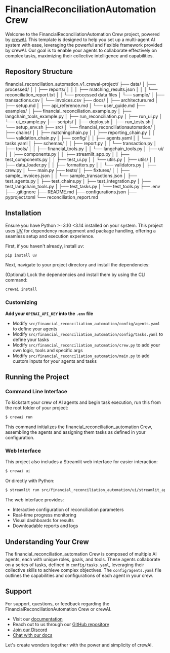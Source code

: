 # FinancialReconciliationAutomation Crew

Welcome to the FinancialReconciliationAutomation Crew project, powered by [crewAI](https://crewai.com). This template is designed to help you set up a multi-agent AI system with ease, leveraging the powerful and flexible framework provided by crewAI. Our goal is to enable your agents to collaborate effectively on complex tasks, maximizing their collective intelligence and capabilities.


## Repository Structure
financial_reconciliation_automation_v1_crewai-project/
├── data/
│ ├── processed/
│ │ ├── reports/
│ │ │ ├── matching_results.json
│ │ │ └── reconciliation_report.txt
│ │ └── processed data files
│ └── sample/
│ ├── transactions.csv
│ └── invoices.csv
├── docs/
│ ├── architecture.md
│ ├── setup.md
│ ├── api_reference.md
│ └── user_guide.md
├── examples/
│ ├── financial_reconciliation_example.py
│ ├── langchain_tools_example.py
│ ├── run_reconciliation.py
│ ├── run_ui.py
│ └── ui_example.py
├── scripts/
│ ├── deploy.sh
│ ├── run_tests.sh
│ └── setup_env.sh
├── src/
│ └── financial_reconciliationautomation/
│ ├── chains/
│ │ ├── matchingchain.py
│ │ ├── reporting_chain.py
│ │ └── validation_chain.py
│ ├── config/
│ │ ├── agents.yaml
│ │ └── tasks.yaml
│ ├── schemas/
│ │ ├── report.py
│ │ └── transaction.py
│ ├── tools/
│ │ ├── financial_tools.py
│ │ └── langchain_tools.py
│ ├── ui/
│ │ ├── components.py
│ │ ├── streamlit_app.py
│ │ ├── test_components.py
│ │ ├── test_ui.py
│ │ └── utils.py
│ ├── utils/
│ │ ├── data_loader.py
│ │ ├── formatters.py
│ │ └── validators.py
│ ├── crew.py
│ └── main.py
├── tests/
│ ├── fixtures/
│ │ ├── sample_invoices.json
│ │ └── sample_transactions.json
│ ├── test_agents.py
│ ├── test_chains.py
│ ├── test_integration.py
│ ├── test_langchain_tools.py
│ ├── test_tasks.py
│ └── test_tools.py
├── .env
├── .gitignore
├── README.md
├── configurations.json
├── pyproject.toml
└── reconciliation_report.md



## Installation

Ensure you have Python >=3.10 <3.14 installed on your system. This project uses [UV](https://docs.astral.sh/uv/) for dependency management and package handling, offering a seamless setup and execution experience.

First, if you haven't already, install uv:

```bash
pip install uv
```

Next, navigate to your project directory and install the dependencies:

(Optional) Lock the dependencies and install them by using the CLI command:
```bash
crewai install
```

### Customizing

**Add your `OPENAI_API_KEY` into the `.env` file**

- Modify `src/financial_reconciliation_automation/config/agents.yaml` to define your agents
- Modify `src/financial_reconciliation_automation/config/tasks.yaml` to define your tasks
- Modify `src/financial_reconciliation_automation/crew.py` to add your own logic, tools and specific args
- Modify `src/financial_reconciliation_automation/main.py` to add custom inputs for your agents and tasks

## Running the Project

### Command Line Interface

To kickstart your crew of AI agents and begin task execution, run this from the root folder of your project:

```bash
$ crewai run
```

This command initializes the financial_reconciliation_automation Crew, assembling the agents and assigning them tasks as defined in your configuration.

### Web Interface

This project also includes a Streamlit web interface for easier interaction:

```bash
$ crewai ui
```

Or directly with Python:

```bash
$ streamlit run src/financial_reconciliation_automation/ui/streamlit_app.py
```

The web interface provides:
- Interactive configuration of reconciliation parameters
- Real-time progress monitoring
- Visual dashboards for results
- Downloadable reports and logs

## Understanding Your Crew

The financial_reconciliation_automation Crew is composed of multiple AI agents, each with unique roles, goals, and tools. These agents collaborate on a series of tasks, defined in `config/tasks.yaml`, leveraging their collective skills to achieve complex objectives. The `config/agents.yaml` file outlines the capabilities and configurations of each agent in your crew.

## Support

For support, questions, or feedback regarding the FinancialReconciliationAutomation Crew or crewAI.
- Visit our [documentation](https://docs.crewai.com)
- Reach out to us through our [GitHub repository](https://github.com/joaomdmoura/crewai)
- [Join our Discord](https://discord.com/invite/X4JWnZnxPb)
- [Chat with our docs](https://chatg.pt/DWjSBZn)

Let's create wonders together with the power and simplicity of crewAI.